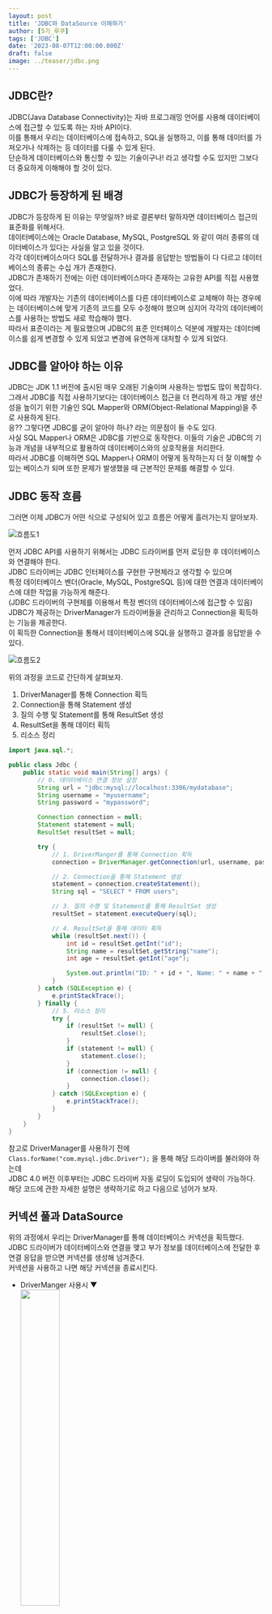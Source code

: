 ```yaml
---
layout: post
title: 'JDBC와 DataSource 이해하기'
author: [5기_루쿠]
tags: ['JDBC']
date: '2023-08-07T12:00:00.000Z'
draft: false
image: ../teaser/jdbc.png
---
```


## JDBC란?

JDBC(Java Database Connectivity)는 자바 프로그래밍 언어를 사용해 데이터베이스에 접근할 수 있도록 하는 자바 API이다.  
이를 통해서 우리는 데이터베이스에 접속하고, SQL을 실행하고, 이를 통해 데이터를 가져오거나 삭제하는 등 데이터를 다룰 수 있게 된다.  
단순하게 데이터베이스와 통신할 수 있는 기술이구나! 라고 생각할 수도 있지만 그보다 더 중요하게 이해해야 할 것이 있다.

## JDBC가 등장하게 된 배경

JDBC가 등장하게 된 이유는 무엇일까? 바로 결론부터 말하자면 데이터베이스 접근의 표준화를 위해서다.  
데이터베이스에는 Oracle Database, MySQL, PostgreSQL 와 같이 여러 종류의 데이터베이스가 있다는 사실을 알고 있을 것이다.  
각각 데이터베이스마다 SQL를 전달하거나 결과를 응답받는 방법들이 다 다르고 데이터베이스의 종류는 수십 개가 존재한다.  
JDBC가 존재하기 전에는 이런 데이터베이스마다 존재하는 고유한 API를 직접 사용했었다.  
이에 따라 개발자는 기존의 데이터베이스를 다른 데이터베이스로 교체해야 하는 경우에는 데이터베이스에 맞게 기존의 코드를 모두 수정해야 했으며 심지어 각각의 데이터베이스를 사용하는 방법도 새로 학습해야 했다.  
따라서 표준이라는 게 필요했으며 JDBC의 표준 인터페이스 덕분에 개발자는 데이터베이스를 쉽게 변경할 수 있게 되었고 변경에 유연하게 대처할 수 있게 되었다.

## JDBC를 알아야 하는 이유

JDBC는 JDK 1.1 버전에 출시된 매우 오래된 기술이며 사용하는 방법도 많이 복잡하다.  
그래서 JDBC를 직접 사용하기보다는 데이터베이스 접근을 더 편리하게 하고 개발 생산성을 높이기 위한 기술인 SQL Mapper와 ORM(Object-Relational Mapping)을 주로 사용하게 된다.  
응?? 그렇다면 JDBC를 굳이 알아야 하나? 라는 의문점이 들 수도 있다.  
사실 SQL Mapper나 ORM은 JDBC를 기반으로 동작한다. 이들의 기술은 JDBC의 기능과 개념을 내부적으로 활용하여 데이터베이스와의 상호작용을 처리한다.  
따라서 JDBC를 이해하면 SQL Mapper나 ORM이 어떻게 동작하는지 더 잘 이해할 수 있는 베이스가 되며 또한 문제가 발생했을 때 근본적인 문제를 해결할 수 있다.

## JDBC 동작 흐름

그러면 이제 JDBC가 어떤 식으로 구성되어 있고 흐름은 어떻게 흘러가는지 알아보자.

![흐름도1](./../images/2023-06-28-jdbc-architecture.jpeg)

먼저 JDBC API를 사용하기 위해서는 JDBC 드라이버를 먼저 로딩한 후 데이터베이스와 연결해야 한다.  
JDBC 드라이버는 JDBC 인터페이스를 구현한 구현체라고 생각할 수 있으며  
특정 데이터베이스 벤더(Oracle, MySQL, PostgreSQL 등)에 대한 연결과 데이터베이스에 대한 작업을 가능하게 해준다.  
(JDBC 드라이버의 구현체를 이용해서 특정 벤더의 데이터베이스에 접근할 수 있음)  
JDBC가 제공하는 DriverManager가 드라이버들을 관리하고 Connection을 획득하는 기능을 제공한다.  
이 획득한 Connection을 통해서 데이터베이스에 SQL을 실행하고 결과를 응답받을 수 있다.

![흐름도2](./../images/2023-06-28-jdbc-cycle.png)

위의 과정을 코드로 간단하게 살펴보자.

1. DriverManager를 통해 Connection 획득
2. Connection을 통해 Statement 생성
3. 질의 수행 및 Statement를 통해 ResultSet 생성
4. ResultSet을 통해 데이터 획득
5. 리소스 정리

```java
import java.sql.*;

public class Jdbc {
    public static void main(String[] args) {
        // 0. 데이터베이스 연결 정보 설정
        String url = "jdbc:mysql://localhost:3306/mydatabase";
        String username = "myusername";
        String password = "mypassword";

        Connection connection = null;
        Statement statement = null;
        ResultSet resultSet = null;

        try {
            // 1. DriverManger를 통해 Connection 획득
            connection = DriverManager.getConnection(url, username, password);

            // 2. Connection을 통해 Statement 생성
            statement = connection.createStatement();
            String sql = "SELECT * FROM users";

            // 3. 질의 수행 및 Statement를 통해 ResultSet 생성
            resultSet = statement.executeQuery(sql);

            // 4. ResultSet을 통해 데이터 획득
            while (resultSet.next()) {
                int id = resultSet.getInt("id");
                String name = resultSet.getString("name");
                int age = resultSet.getInt("age");

                System.out.println("ID: " + id + ", Name: " + name + ", Age: " + age);
            }
        } catch (SQLException e) {
            e.printStackTrace();
        } finally {
            // 5. 리소스 정리
            try {
                if (resultSet != null) {
                    resultSet.close();
                }
                if (statement != null) {
                    statement.close();
                }
                if (connection != null) {
                    connection.close();
                }
            } catch (SQLException e) {
                e.printStackTrace();
            }
        }
    }
}

```

참고로 DriverManager를 사용하기 전에 `Class.forName("com.mysql.jdbc.Driver");` 을 통해 해당 드라이버를 불러와야 하는데  
JDBC 4.0 버전 이후부터는 JDBC 드라이버 자동 로딩이 도입되어 생략이 가능하다.  
해당 코드에 관한 자세한 설명은 생략하기로 하고 다음으로 넘어가 보자.

## 커넥션 풀과 DataSource

위의 과정에서 우리는 DriverManager를 통해 데이터베이스 커넥션을 획득했다.  
JDBC 드라이버가 데이터베이스와 연결을 맺고 부가 정보를 데이터베이스에 전달한 후 연결 응답을 받으면 커넥션를 생성해 넘겨준다.  
커넥션을 사용하고 나면 해당 커넥션을 종료시킨다.

- DriverManger 사용시 ▼  
  <img src="./../images/2023-06-28-jdbc-driverManager.png" width="40%" height="40%"/>

하지만 이렇게 매번 커넥션을 생성하기 위해서는 네트워크와 연결하고 서버의 자원을 사용해야 한다.  
SQL을 실행할 때마다 커넥션을 획득해야 하므로 연결하는 데에 추가적인 시간이 걸리며 매번 리소스를 사용하게 된다.  
그래서 이러한 문제점을 해결하기 위해 커넥션 풀(Connection Pool)을 사용하게 된다.

- 커넥션 풀 사용시 ▼  
  <img src="./../images/2023-06-28-jdbc-connectionPool.png" width="40%" height="40%"/>

데이터베이스와의 연결이 필요할 때마다 매번 새로운 커넥션을 생성하는 대신 미리 생성된 커넥션을 커넥션풀에 보관하고 필요할 때마다 커넥션을 꺼내서 사용하는 것이다.  
커넥션 풀을 통해 커넥션을 사용하고 나면 커넥션을 종료하지 않고 커넥션 풀에 반납한다.  
이와 같은 방법으로 커넥션을 재사용하게 되면 리소스를 효율적으로 활용할 수 있으며 성능을 높일 수 있다.

이처럼 커넥션을 획득할 때 DriverManager를 통해서 커넥션을 획득하거나 커넥션풀을 통해서 커넥션을 획득하는 등 여러 방법이 존재한다.  
그래서 DataSource 인터페이스를 통해서 커넥션을 획득하는 방법을 추상화한다.  
어떤 방식으로 커넥션을 획득하는지 상관없이 DataSource 인터페이스를 통해 일관된 방식으로 데이터베이스와 통신할 수 있는 것이다.  
또한 인터페이스를 구현한 구현체를 쉽게 교체할 수 있어 애플리케이션의 유연성을 높일 수 있다.  
스프링과 스프링 부트에서는 DataSource 인터페이스를 구현한 여러 구현체를 제공하는데  
대표적으로 JDBC DriverManager 기반으로 한 DriverManagerDataSource와 HikariCP 커넥션 풀을 기반으로 한 HikariDataSource가 있다.  
그래서 만약에 DB에 연결할 때마다 커넥션을 생성해서 획득하는 게 아닌 미리 커넥션을 생성해 놓은 커넥션풀을 사용해서 커넥션을 획득하고 싶은 경우  
DataSource의 구현체 DriverManagerDataSource를 HikariDataSource로 바꾸어 끼기만 하면 되는 것이다..!
이로써 커넥션을 획득할 때 리소스를 효율적으로 활용할 수 있고 빠른 속도로 커넥션을 획득할 수 있다.

## 마치며

지금까지 JDBC와 DataSource에 대해서 알아보았다.  
개발을 하면서 데이터 접근 기술을 처음 사용할 때 대부분 JDBC가 아닌 SQL Mapper와 ORM을 먼저 접하게 된다.  
그래서 JDBC의 전체적인 동작 흐름에 대한 이해가 부족한 채로 다른 기술을 사용하는 경우가 있으며  
또한 JDBC를 직접 사용하지 않는다고 해서 JDBC에 대한 학습을 넘어가는 경우가 있다.  
필자 역시 그랬으며 필자와 비슷한 다른 분들에게도 많은 도움이 되기를 바라며 글을 마치도록 하겠다.

---

## 참고

[What is JDBC? - JDBC 개념](https://www.tutorialspoint.com/jdbc/jdbc-introduction.htm)  
[JDBC Programming by Examples with MySQL - JDBC 사용법](https://www3.ntu.edu.sg/home/ehchua/programming/java/JDBC_Basic.html)  
[JDBC와 커넥션풀](https://ittrue.tistory.com/250)
